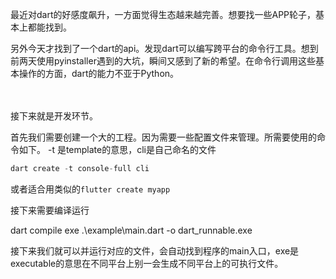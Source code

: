 
最近对dart的好感度飙升，一方面觉得生态越来越完善。想要找一些APP轮子，基本上都能找到。

另外今天才找到了一个dart的api。发现dart可以编写跨平台的命令行工具。想到前两天使用pyinstaller遇到的大坑，瞬间又感到了新的希望。在命令行调用这些基本操作的方面，dart的能力不亚于Python。

　　

接下来就是开发环节。





首先我们需要创建一个大的工程。因为需要一些配置文件来管理。所需要使用的命令如下。
-t 是template的意思，cli是自己命名的文件

```dart
dart create -t console-full cli
```

或者适合用类似的`flutter create myapp`

接下来需要编译运行

dart compile exe .\example\main.dart -o dart_runnable.exe

接下来我们就可以并运行对应的文件，会自动找到程序的main入口，exe是executable的意思在不同平台上别一会生成不同平台上的可执行文件。


